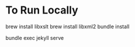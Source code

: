 To Run Locally
==============

brew install libxslt 
brew install libxml2 
bundle install

bundle exec jekyll serve
